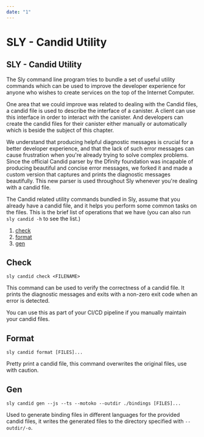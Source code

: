 ```yaml
---
date: "1"
---
```

# SLY - Candid Utility

## SLY - Candid Utility


The Sly command line program tries to bundle a set of useful utility commands which
can be used to improve the developer experience for anyone who wishes to create services
on the top of the Internet Computer.

One area that we could improve was related to dealing with the Candid files, a candid file
is used to describe the interface of a canister. A client can use this interface in order
to interact with the canister. And developers can create the candid files for their canister
either manually or automatically which is beside the subject of this chapter.

We understand that producing helpful diagnostic messages is crucial for a better developer
experience, and that the lack of such error messages can cause frustration when you're already
trying to solve complex problems. Since the official Candid parser by the Dfinity foundation was
incapable of producing beautiful and concise error messages, we forked it and made a custom
version that captures and prints the diagnostic messages beautifully. This new parser is used
throughout Sly whenever you're dealing with a candid file.

The Candid related utility commands bundled in Sly, assume that you already have a candid file,
and it helps you perform some common tasks on the files. This is the brief list of operations
that we have (you can also run `sly candid -h` to see the list.)

1. [check](#Check)
3. [format](#Format)
4. [gen](#Gen)


## Check

`sly candid check <FILENAME>`

This command can be used to verify the correctness of a candid file. It prints the diagnostic
messages and exits with a non-zero exit code when an error is detected.

You can use this as part of your CI/CD pipeline if you manually maintain your candid files.

## Format

`sly candid format [FILES]...`

Pretty print a candid file, this command overwrites the original files, use with caution.

## Gen

`sly candid gen --js --ts --motoko --outdir ./bindings [FILES]...`

Used to generate binding files in different languages for the provided candid files, it writes
the generated files to the directory specified with `--outdir/-o`.
